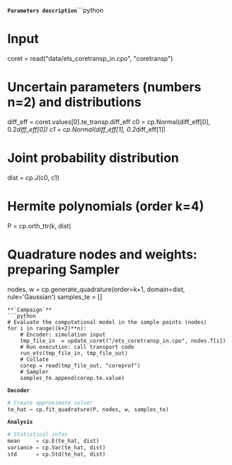 
**`Parameters description`**```python
# Input
coret  = read("data/ets_coretransp_in.cpo", "coretransp")
# Uncertain parameters (numbers n=2) and distributions
diff_eff = coret.values[0].te_transp.diff_eff
c0 = cp.Normal(diff_eff[0], 0.2*diff_eff[0])
c1 = cp.Normal(diff_eff[1], 0.2*diff_eff[1])
# Joint probability distribution
dist = cp.J(c0, c1)
# Hermite polynomials (order k=4)
P = cp.orth_ttr(k, dist)
# Quadrature nodes and weights: preparing Sampler
nodes, w = cp.generate_quadrature(order=k+1, domain=dist, rule='Gaussian')
samples_te = []
```
**`Campaign`**
```python
# Evaluate the computational model in the sample points (nodes)
for i in range((k+2)**n):
    # Encoder: simulation input
    tmp_file_in  = update_coret("/ets_coretransp_in.cpo", nodes.T[i])
    # Run execution: call transport code
    run_ets(tmp_file_in, tmp_file_out)
    # Collate
    corep = read(tmp_file_out, "coreprof")
    # Sampler
    samples_te.append(corep.te.value)
```
**`Decoder`**
```python
# Create approximate solver
te_hat = cp.fit_quadrature(P, nodes, w, samples_te)
```
**`Analysis`**
```python
# Statistical infos
mean     = cp.E(te_hat, dist)
variance = cp.Var(te_hat, dist)
std      = cp.Std(te_hat, dist)
```
